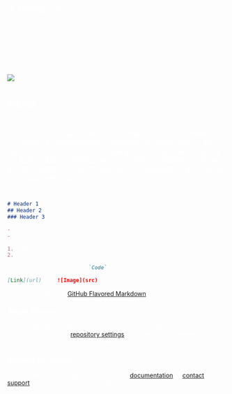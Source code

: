 <body background="https://i.imgur.com/Dp2ZvXr.jpg">
<font color="white">
  
<font size="4">康士坦的變化球</font>
<br>

CIG – Guitar<br>
ARNY – Guitar<br>
SION – Bass<br>
小米 - Drum<br>
啟泰 - VJ<br>
<br>

<img src="https://i.imgur.com/cmP2cCV.jpg">
<br>
<br>

### 樂團介紹
<br>

Post Rock為「恆定」基底，試著加入各種「改變」元素，多一點強烈節奏，多一點吉他聲線，多一點複雜的鼓點編寫，將各種嘗試放到音樂裡試驗催化，組合出超越後搖的基本想像，就像是灰色的天空飄散著淡淡的彩色香氣，看似平衡卻似墜落，既迷幻又真實，內斂卻開放。
唯一不變的就是變；
世間萬物每一刻都在變動，沒有一樣是靜止的；
我們不可能保持固定，只能維持動態的平衡。
平衡所散發出的能量，將推往無限。

```markdown
Syntax highlighted code block

# Header 1
## Header 2
### Header 3

- Bulleted
- List

1. Numbered
2. List

**Bold** and _Italic_ and `Code` text

[Link](url) and ![Image](src)
```

For more details see [GitHub Flavored Markdown](https://guides.github.com/features/mastering-markdown/).

### Jekyll Themes

Your Pages site will use the layout and styles from the Jekyll theme you have selected in your [repository settings](https://github.com/alexni0408/alexni0408.github.io/settings). The name of this theme is saved in the Jekyll `_config.yml` configuration file.

### Support or Contact

Having trouble with Pages? Check out our [documentation](https://help.github.com/categories/github-pages-basics/) or [contact support](https://github.com/contact) and we’ll help you sort it out.
</font>
